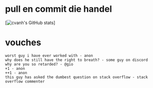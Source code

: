 # pull en commit die handel

[![cvanh's GitHub stats](https://github-readme-stats.vercel.app/api?username=cvanh)]

# vouches
```
worst guy i have ever worked with - anon
why does he still have the right to breath? - some guy on discord
why are you so retarded? - @gio
+1 - anon
++1 - anon
this guy has asked the dumbest question on stack overflow - stack overflow commenter 
```
